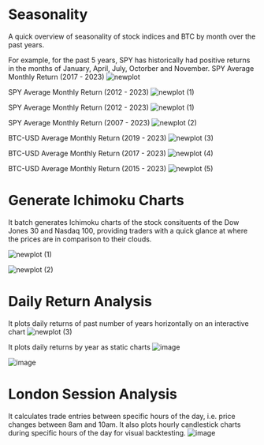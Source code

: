 # Seasonality

A quick overview of seasonality of stock indices and BTC by month over the past years.

For example, for the past 5 years, SPY has historically had positive returns in the months of January, April, July, Octorber and November.
SPY Average Monthly Return (2017 - 2023)
![newplot](https://github.com/harryguiacorn/Trading-Analysis-Statistics/assets/1398153/c466f269-3e55-4637-a63f-bf8b2976b07b)

SPY Average Monthly Return (2012 - 2023)
![newplot (1)](https://github.com/harryguiacorn/Trading-Analysis-Statistics/assets/1398153/91ff1d95-132d-490e-92ef-eaf4072fa1b9)

SPY Average Monthly Return (2012 - 2023)
![newplot (1)](https://github.com/harryguiacorn/Trading-Analysis-Statistics/assets/1398153/7c34dbb4-f4a0-45b8-b20d-3b20f904c199)

SPY Average Monthly Return (2007 - 2023)
![newplot (2)](https://github.com/harryguiacorn/Trading-Analysis-Statistics/assets/1398153/9808f40c-f7c5-4615-8729-7006a6b1f47a)

BTC-USD Average Monthly Return (2019 - 2023)
![newplot (3)](https://github.com/harryguiacorn/Trading-Analysis-Statistics/assets/1398153/674e79a6-d842-47d4-9128-4ca1ef5f9246)

BTC-USD Average Monthly Return (2017 - 2023)
![newplot (4)](https://github.com/harryguiacorn/Trading-Analysis-Statistics/assets/1398153/12cdb08d-299b-40aa-9627-3f01253ab354)

BTC-USD Average Monthly Return (2015 - 2023)
![newplot (5)](https://github.com/harryguiacorn/Trading-Analysis-Statistics/assets/1398153/02997764-1a44-4dfd-a883-041d404ddb73)

# Generate Ichimoku Charts

It batch generates Ichimoku charts of the stock consituents of the Dow Jones 30 and Nasdaq 100, providing traders with a quick glance at where the prices are in comparison to their clouds.

![newplot (1)](https://github.com/harryguiacorn/Trading-Analysis-Statistics/assets/1398153/2ff0899f-9f6b-4401-acc6-5c75b61a6624)

![newplot (2)](https://github.com/harryguiacorn/Trading-Analysis-Statistics/assets/1398153/e7d60378-e736-4c0a-a365-b31cee4cfe70)

# Daily Return Analysis

It plots daily returns of past number of years horizontally on an interactive chart
![newplot (3)](https://github.com/harryguiacorn/Trading-Analysis-Statistics/assets/1398153/4277539a-f7d7-48cb-8096-4b18fbd28714)

It plots daily returns by year as static charts
![image](https://github.com/harryguiacorn/Trading-Analysis-Statistics/assets/1398153/ee36202c-0c82-4b01-8b29-07fcb63e2d47)

![image](https://github.com/harryguiacorn/Trading-Analysis-Statistics/assets/1398153/d87edfb5-b942-437f-a967-f09f7348264d)

# London Session Analysis

It calculates trade entries between specific hours of the day, i.e. price changes between 8am and 10am. It also plots hourly candlestick charts during specific hours of the day for visual backtesting.
![image](https://github.com/harryguiacorn/Trading-Analysis-Statistics/assets/1398153/2e1baab5-389a-4849-97d0-e9f3ee61206d)


